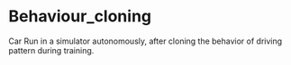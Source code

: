 # Behaviour_cloning
Car Run in a simulator autonomously, after cloning the behavior of driving pattern during training.
